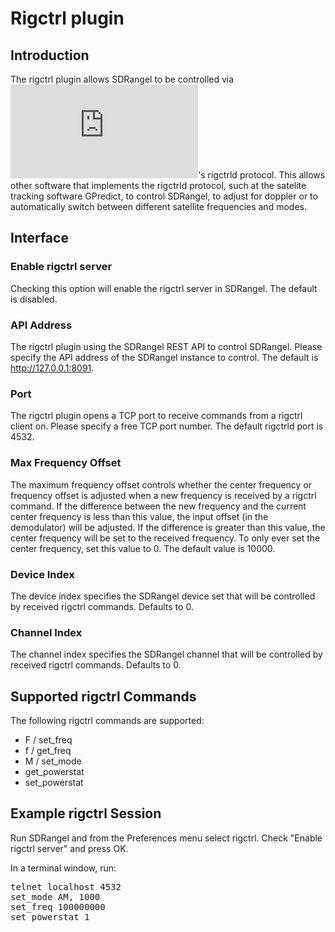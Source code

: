 <h1>Rigctrl plugin</h1>

<h2>Introduction</h2>

The rigctrl plugin allows SDRangel to be controlled via ![Hamlib](http://hamlib.sourceforge.net/manuals/hamlib.html)'s rigctrld protocol. This allows other software that implements the rigctrld protocol, such at the satelite tracking software GPredict, to control SDRangel, to adjust for doppler or to automatically switch between different satellite frequencies and modes.

<h2>Interface</h2>

<h3>Enable rigctrl server</h3>

Checking this option will enable the rigctrl server in SDRangel. The default is disabled.

<h3>API Address</h3>

The rigctrl plugin using the SDRangel REST API to control SDRangel. Please specify the API address of the SDRangel instance to control. The default is http://127.0.0.1:8091.

<h3>Port</h3>

The rigctrl plugin opens a TCP port to receive commands from a rigctrl client on. Please specify a free TCP port number. The default rigctrld port is 4532.

<h3>Max Frequency Offset</h3>

The maximum frequency offset controls whether the center frequency or frequency offset is adjusted when a new frequency is received by a rigctrl command.
If the difference between the new frequency and the current center frequency is less than this value, the input offset (in the demodulator) will be adjusted.
If the difference is greater than this value, the center frequency will be set to the received frequency.
To only ever set the center frequency, set this value to 0. The default value is 10000.

<h3>Device Index</h3>

The device index specifies the SDRangel device set that will be controlled by received rigctrl commands. Defaults to 0.

<h3>Channel Index</h3>

The channel index specifies the SDRangel channel that will be controlled by received rigctrl commands. Defaults to 0.

<h2>Supported rigctrl Commands</h2>

The following rigctrl commands are supported:

<ul>
<li>F / set_freq
<li>f / get_freq
<li>M / set_mode
<li>get_powerstat
<li>set_powerstat
</ul>

<h2>Example rigctrl Session</h2>

Run SDRangel and from the Preferences menu select rigctrl. Check "Enable rigctrl server" and press OK.

In a terminal window, run:

<pre>
telnet localhost 4532
set_mode AM, 1000
set_freq 100000000
set_powerstat 1
</pre>

